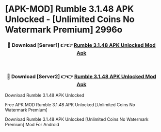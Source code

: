 # [APK-MOD] Rumble 3.1.48 APK Unlocked - [Unlimited Coins No Watermark Premium] 2996o



<div align="center">
<h3>🔴 Download [Server1] 👉👉 <a href="https://momento.my/?title=Rumble_3.1.48_APK_Unlocked">Rumble 3.1.48 APK Unlocked Mod Apk</a></h3><br>

<h3>🔴 Download [Server2] 👉👉 <a href="https://momento.my/?title=Rumble_3.1.48_APK_Unlocked">Rumble 3.1.48 APK Unlocked Mod Apk</a></h3>
</div>



Download Rumble 3.1.48 APK Unlocked 

Free APK MOD Rumble 3.1.48 APK Unlocked [Unlimited Coins No Watermark Premium]

Download Rumble 3.1.48 APK Unlocked [Unlimited Coins No Watermark Premium] Mod For Android
